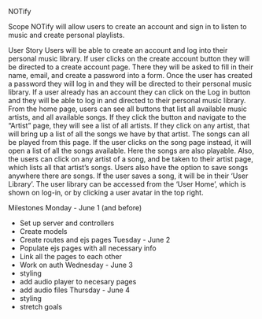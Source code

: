 NOTify

Scope
NOTify will allow users to create an account and sign in to listen to music and create personal playlists. 

User Story
Users will be able to create an account and log into their personal music library.
If user clicks on the create account button they will be directed to a create account page. There they will be asked to fill in their name, email, and create a password into a form. Once the user has created a password they will log in and they will be directed to their personal music library.
If a user already has an account they can click on the Log in button and they will be able to log in and directed to their personal music library.
From the home page, users can see all buttons that list all available music artists, and all available songs. If they click the button and navigate to the “Artist” page, they will see a list of all artists. If they click on any artist, that will bring up a list of all the songs we have by that artist. The songs can all be played from this page.
If the user clicks on the song page instead, it will open a list of all the songs available. Here the songs are also playable. Also, the users can click on any artist of a song, and be taken to their artist page, which lists all that artist’s songs.
Users also have the option to save songs anywhere there are songs. If the user saves a song, it will be in their ‘User Library’. The user library can be accessed from the ‘User Home’, which is shown  on log-in, or by clicking a user avatar in the top right.

Milestones
Monday - June 1 (and before)
- Set up server and controllers
- Create models
- Create routes and ejs pages
Tuesday - June 2
- Populate ejs pages with all necessary info
- Link all the pages to each other
- Work on auth
Wednesday - June 3
- styling
- add audio player to necesary pages
- add audio files
Thursday - June 4
- styling
- stretch goals

